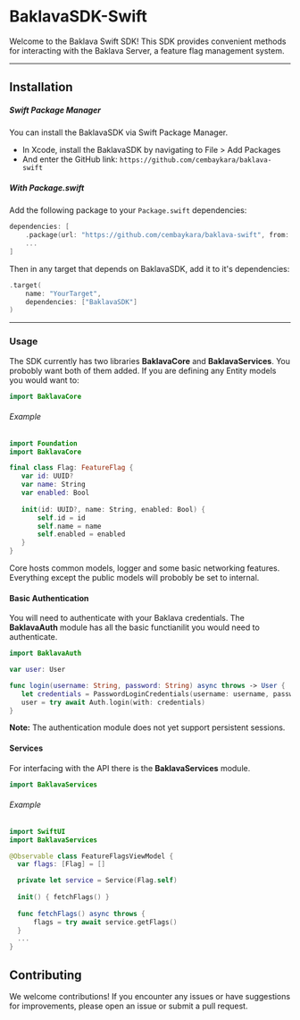 # BaklavaSDK-Swift
 Welcome to the Baklava Swift SDK! This SDK provides convenient methods for interacting with the Baklava Server, a feature flag management system.

---

## Installation
##### Swift Package Manager
 You can install the BaklavaSDK via Swift Package Manager.
 - In Xcode, install the BaklavaSDK by navigating to File > Add Packages
 - And enter the GitHub link:
 ```https://github.com/cembaykara/baklava-swift```

 ##### With Package.swift
 Add the following package to your `Package.swift` dependencies:

 ```swift
 dependencies: [
     .package(url: "https://github.com/cembaykara/baklava-swift", from: "0.1.1"),
     ...
 ]
 ```
 Then in any target that depends on BaklavaSDK, add it to it's dependencies:
 
 ```swift
 .target(
     name: "YourTarget",
     dependencies: ["BaklavaSDK"]
 )
 ```

---

### Usage
 The SDK currently has two libraries **BaklavaCore** and **BaklavaServices**. You probobly want both of them added. If you are defining any Entity models you would want to:

 ```swift
 import BaklavaCore
 ```

 ###### Example
 ```swift
 import Foundation
 import BaklavaCore

 final class Flag: FeatureFlag {
	var id: UUID?
	var name: String
	var enabled: Bool
	
	init(id: UUID?, name: String, enabled: Bool) {
		self.id = id
		self.name = name
		self.enabled = enabled
	}
 }
 ```
 Core hosts common models, logger and some basic networking features. Everything except the public models will probobly be set to internal.
 
 #### Basic Authentication
 You will need to authenticate with your Baklava credentials. 
 The **BaklavaAuth** module has all the basic functianilit you would need to authenticate.

  ```swift
 import BaklavaAuth
 ```

 ```swift
 var user: User

 func login(username: String, password: String) async throws -> User {
	let credentials = PasswordLoginCredentials(username: username, password: password)
	user = try await Auth.login(with: credentials)
 }
 ``` 
 **Note:** The authentication module does not yet support persistent sessions.

 #### Services
 For interfacing with the API there is the **BaklavaServices** module.

 ```swift
 import BaklavaServices
 ```

 ###### Example
  ```swift
 import SwiftUI
 import BaklavaServices

  @Observable class FeatureFlagsViewModel {
	var flags: [Flag] = []

	private let service = Service(Flag.self)
	
	init() { fetchFlags() }
	
	func fetchFlags() async throws {
		flags = try await service.getFlags()
	}
    ...
  }
  ```

## Contributing
 We welcome contributions! If you encounter any issues or have suggestions for improvements, please open an issue or submit a pull request.

